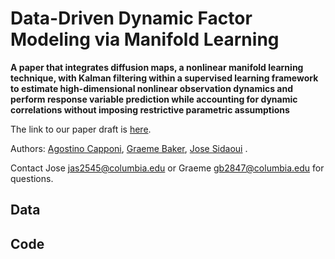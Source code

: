 # Data-Driven Dynamic Factor Modeling via Manifold Learning

__A paper that integrates diffusion maps, a nonlinear manifold learning technique, with Kalman filtering within a supervised learning framework to estimate high-dimensional nonlinear observation dynamics and perform response variable prediction while accounting for dynamic correlations without imposing restrictive parametric assumptions__

The link to our paper draft is [here](https://www.arxiv.org/abs/2506.19945).

Authors: [Agostino Capponi](https://www.columbia.edu/~ac3827/), [Graeme Baker](https://scholar.google.com/citations?user=AC-bMRoAAAAJ&hl=en), [Jose Sidaoui](https://ieor.columbia.edu/content/jose-sidaoui-gali) .

Contact Jose [jas2545@columbia.edu](mailto:jas2545@columbia.edu) or Graeme [gb2847@columbia.edu](mailto:gb2847@columbia.edu) for questions.
## Data


## Code

